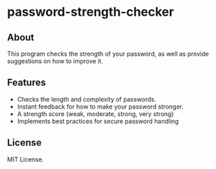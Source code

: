 # password-strength-checker

## About

This program checks the strength of your password, as well as provide suggestions on how to improve it. 

## Features

- Checks the length and complexity of passwords.
- Instant feedback for how to make your password stronger.
- A strength score (weak, moderate, strong, very strong)
- Implements best practices for secure password handling

## License

MIT License.


